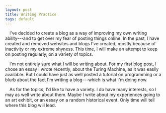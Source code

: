```yaml
---
layout: post
title: Writing Practice
tags: default
---
```

&emsp;I've decided to create a blog as a way of improving my own writing ability---and to get over my fear of posting things online.  In the past, I have created and removed websites and blogs I've created, mostly because of inactivity or my extreme shyness.  This time, I will make an attempt to keep on posting regularly, on a variety of topics.

&emsp;I'm not entirely sure what I will be writing about.  For my first blog post, I chose an essay I wrote recently, about the Turing Machine, as it was easily available.  But I could have just as well posted a tutorial on programming or a blurb about the fact I'm writing a blog---which is what I'm doing now.

&emsp;As for the topics, I'd like to have a variety.  I do have many interests, so I may as well write about them.  Maybe I write about my experiences going to an art exhibit, or an essay on a random historical event.  Only time will tell where this blog will lead.
